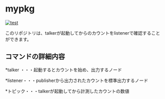 # mypkg  
[![test](https://github.com/SakutoShirasawa/ros2/actions/workflows/test.yml/badge.svg)](https://github.com/SakutoShirasawa/ros2/actions/workflows/test.yml)  

このリポジトリは、talkerが起動してからのカウントをlistenerで確認することができます。  

## コマンドの詳細内容  
*talker ・・・起動するとカウントを始め、出力するノード  

*listener・・・publisherから出力されたカウントを標準出力するノード  

*トピック・・・talkerが起動してから計測したカウントの数値  

